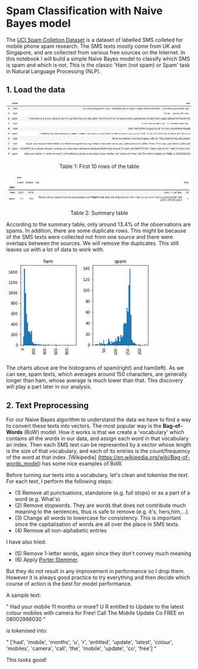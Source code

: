 # Spam Classification with Naive Bayes model

The [UCI Spam Colletion Dataset](https://archive.ics.uci.edu/ml/datasets/SMS+Spam+Collection) is a dataset of labelled SMS colleted for mobile phone spam research. The SMS texts mostly come from UK and Singapore, and are collected from various free sources on the Internet. In this notebook I will build a simple Naive Bayes model to classify which SMS is spam and which is not. This is the classic 'Ham (not spam) or Spam' task in Natural Language Processing (NLP).

## 1. Load the data
![](figures/table_1.png)
<p align="center"> 
  Table 1: First 10 rows of the table 
</p>

![](figures/table_2.png)
<p align="center"> 
  Table 2: Summary table
</p>

According to the summary table, only around 13.4% of the observations are spams. In addition, there are some duplicate rows. This might be because of the SMS texts were collected not from one source and there were overlaps between the sources. We will remove the duplicates. This still leaves us with a lot of data to work with.

![](figures/hist_1.png)

The charts above are the histograms of spam(right) and ham(left). As we can see, spam texts, which averages around 150 characters, are generally longer than ham, whose average is much lower than that. This discovery will play a part later in our analysis.

## 2. Text Preprocessing

For our Naive Bayes algorithm to understand the data we have to find a way to convert these texts into vectors. The most popular way is the **Bag-of-Words** (BoW) model. How it works is that we create a 'vocabulary' which contains all the words in our data, and assign each word in that vocabulary an index. Then each SMS text can be represented by a vector whose length is the size of that vocabulary, and each of its entries is the count/frequency of the word at that index. [Wikipedia] (https://en.wikipedia.org/wiki/Bag-of-words_model) has some nice examples of BoW.

Before turning our texts into a vocabulary, let's clean and tokenise the text. For each text, I perform the following steps:
- (1) Remove all punctuations, standalone (e.g. full stops) or as a part of a word (e.g. What's)
- (2) Remove stopwords. They are words that does not contribute much meaning to the sentences, thus is safe to remove (e.g. it's, hers,him,...).
- (3) Change all words to lowercase for consistency. This is important since the capitalisation of words are all over the place in SMS texts.
- (4) Remove all non-alphabetic entries 

I have also tried:
- (5) Remove 1-letter words, again since they don't convey much meaning
- (6) Apply [Porter Stemmer](https://tartarus.org/martin/PorterStemmer/).

But they do not result in any improvement in performance so I drop them. However it is always good practice to try everything and then decide which course of action is the best for model performance.

A sample text:

" Had your mobile 11 months or more? U R entitled to Update to the latest colour mobiles with camera for Free! Call The Mobile Update Co FREE on 08002986030 " 

is tokenised into:

" ['had', 'mobile', 'months', 'u', 'r', 'entitled', 'update', 'latest', 'colour', 'mobiles', 'camera', 'call', 'the', 'mobile', 'update', 'co', 'free'] "

This looks good! 
